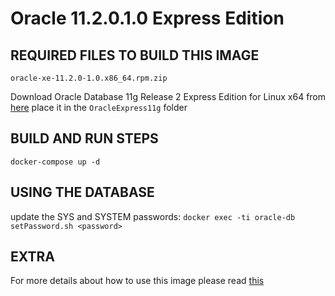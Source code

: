 # Oracle 11.2.0.1.0 Express Edition

REQUIRED FILES TO BUILD THIS IMAGE
----------------------------------
`oracle-xe-11.2.0-1.0.x86_64.rpm.zip`

Download Oracle Database 11g Release 2 Express Edition for Linux x64
from [here](http://www.oracle.com/technetwork/database/database-technologies/express-edition/downloads/index.html)
place it in the `OracleExpress11g` folder

BUILD AND RUN STEPS
------------------
`docker-compose up -d`

USING THE DATABASE
------------------
update the SYS and SYSTEM passwords:
`docker exec -ti oracle-db setPassword.sh <password>`

EXTRA
-----
For more details about how to use this image please read [this](https://github.com/oracle/docker-images/blob/master/OracleDatabase/SingleInstance/README.md)


